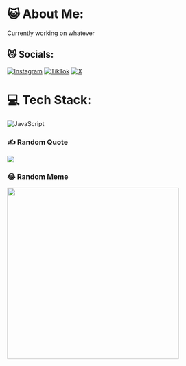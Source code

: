 # 😺 About Me:
Currently working on whatever<br>


## 😼 Socials:
[![Instagram](https://img.shields.io/badge/Instagram-%23E4405F.svg?logo=Instagram&logoColor=white)](https://instagram.com/milfhunter918) [![TikTok](https://img.shields.io/badge/TikTok-%23000000.svg?logo=TikTok&logoColor=white)](https://tiktok.com/@vincelmao) [![X](https://img.shields.io/badge/X-black.svg?logo=X&logoColor=white)](https://x.com/vincelmaoo) 

# 💻 Tech Stack:
![JavaScript](https://img.shields.io/badge/javascript-%23323330.svg?style=for-the-badge&logo=javascript&logoColor=%23F7DF1E)

### ✍️ Random Quote
![](https://quotes-github-readme.vercel.app/api?type=horizontal&theme=radical)

### 😂 Random Meme
<img src='https://randommeme-five.vercel.app/' style="height: 400px;"/>


